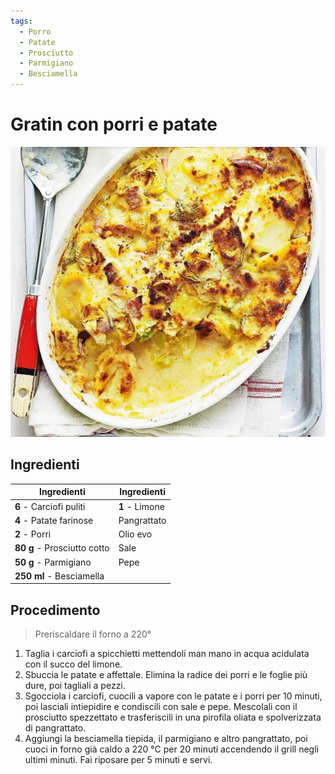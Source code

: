 ```yaml
---
tags:
  - Porro
  - Patate
  - Prosciutto
  - Parmigiano
  - Besciamella
---
```

# Gratin con porri e patate

![](../../img/GRATIN-CON-PORRI-E-PATATE.webp)

## Ingredienti

| Ingredienti                  | Ingredienti             |
| ---------------------------- | ----------------------- |
| **6** - Carciofi puliti | **1** - Limone |
| **4** - Patate farinose | Pangrattato |
| **2** - Porri | Olio evo |
| **80 g** - Prosciutto cotto | Sale |
| **50 g** - Parmigiano | Pepe |
| **250 ml** - Besciamella | |

## Procedimento

> Preriscaldare il forno a 220°

1. Taglia i carciofi a spicchietti mettendoli man mano in acqua acidulata con il succo del limone.
1. Sbuccia le patate e affettale. Elimina la radice dei porri e le foglie più dure, poi tagliali a pezzi.
1. Sgocciola i carciofi, cuocili a vapore con le patate e i porri per 10 minuti, poi lasciali intiepidire e condiscili con sale e pepe. Mescolali con il prosciutto spezzettato e trasferiscili in una pirofila oliata e spolverizzata di pangrattato.
1. Aggiungi la besciamella tiepida, il parmigiano e altro pangrattato, poi cuoci in forno già caldo a 220 °C per 20 minuti accendendo il grill negli ultimi minuti. Fai riposare per 5 minuti e servi.
